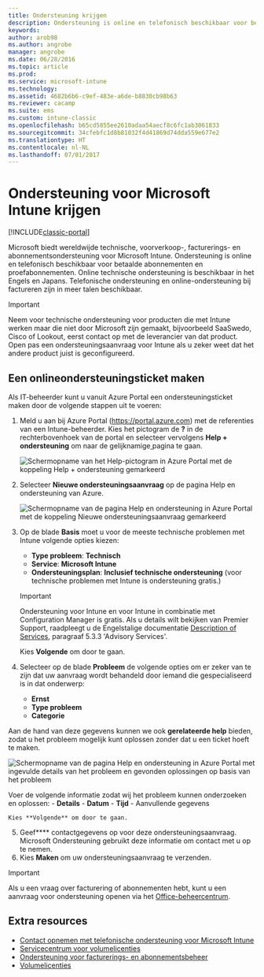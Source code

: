 ```yaml
---
title: Ondersteuning krijgen
description: Ondersteuning is online en telefonisch beschikbaar voor betaalde abonnementen en proefabonnementen.
keywords: 
author: arob98
ms.author: angrobe
manager: angrobe
ms.date: 06/28/2016
ms.topic: article
ms.prod: 
ms.service: microsoft-intune
ms.technology: 
ms.assetid: 4682b6b6-c9ef-483e-a6de-b8830cb98b63
ms.reviewer: cacamp
ms.suite: ems
ms.custom: intune-classic
ms.openlocfilehash: b65cd5855ee2610adaa54aecf8c6fc1ab3061833
ms.sourcegitcommit: 34cfebfc1d8b81032f4d41869d74dda559e677e2
ms.translationtype: HT
ms.contentlocale: nl-NL
ms.lasthandoff: 07/01/2017
---
```

# <a name="how-to-get-support-for-microsoft-intune"></a>Ondersteuning voor Microsoft Intune krijgen

[!INCLUDE[classic-portal](../includes/classic-portal.md)]

Microsoft biedt wereldwijde technische, voorverkoop-, facturerings- en abonnementsondersteuning voor Microsoft Intune. Ondersteuning is online en telefonisch beschikbaar voor betaalde abonnementen en proefabonnementen. Online technische ondersteuning is beschikbaar in het Engels en Japans. Telefonische ondersteuning en online-ondersteuning bij factureren zijn in meer talen beschikbaar.

>[!IMPORTANT]
> Neem voor technische ondersteuning voor producten die met Intune werken maar die niet door Microsoft zijn gemaakt, bijvoorbeeld SaaSwedo, Cisco of Lookout, eerst contact op met de leverancier van dat product. Open pas een ondersteuningsaanvraag voor Intune als u zeker weet dat het andere product juist is geconfigureerd.

## <a name="create-an-online-support-ticket"></a>Een onlineondersteuningsticket maken

Als IT-beheerder kunt u vanuit Azure Portal een ondersteuningsticket maken door de volgende stappen uit te voeren:

1. Meld u aan bij Azure Portal (https://portal.azure.com) met de referenties van een Intune-beheerder. Kies het pictogram de **?** in de rechterbovenhoek van de portal en selecteer vervolgens **Help + ondersteuning** om naar de gelijknamige[ ](https://portal.azure.com/#blade/Microsoft_Azure_Support/HelpAndSupportBlade/overview)pagina te gaan.

    ![Schermopname van het Help-pictogram in Azure Portal met de koppeling Help + ondersteuning gemarkeerd](./media/azure-get-support.png)

2. Selecteer **Nieuwe ondersteuningsaanvraag** op de pagina Help en ondersteuning van Azure.

    ![Schermopname van de pagina Help en ondersteuning in Azure Portal met de koppeling Nieuwe ondersteuningsaanvraag gemarkeerd](media/azure-support-ticket-link.png)
3. Op de blade **Basis** moet u voor de meeste technische problemen met Intune volgende opties kiezen:
    - **Type probleem**: **Technisch**
    - **Service**: **Microsoft Intune**
    - **Ondersteuningsplan**: **Inclusief technische ondersteuning** (voor technische problemen met Intune is ondersteuning gratis.)

    >[!IMPORTANT]
    >Ondersteuning voor Intune en voor Intune in combinatie met Configuration Manager is gratis. Als u details wilt bekijken van Premier Support, raadpleegt u de Engelstalige documentatie [Description of Services](https://www.microsoft.com/en-us/microsoftservices/services-list.aspx), paragraaf 5.3.3 'Advisory Services'.

    Kies **Volgende** om door te gaan.
4. Selecteer op de blade **Probleem** de volgende opties om er zeker van te zijn dat uw aanvraag wordt behandeld door iemand die gespecialiseerd is in dat onderwerp:
    - **Ernst**
    - **Type probleem**
    - **Categorie**

 Aan de hand van deze gegevens kunnen we ook **gerelateerde help** bieden, zodat u het probleem mogelijk kunt oplossen zonder dat u een ticket hoeft te maken.

 ![Schermopname van de pagina Help en ondersteuning in Azure Portal met ingevulde details van het probleem en gevonden oplossingen op basis van het probleem](./media/support-need-solutions.png)

 Voer de volgende informatie zodat wij het probleem kunnen onderzoeken en oplossen:
    -   **Details**
    - **Datum**
    - **Tijd**
    - Aanvullende gegevens

    Kies **Volgende** om door te gaan.
5. Geef**** contactgegevens op voor deze ondersteuningsaanvraag. Microsoft Ondersteuning gebruikt deze informatie om contact met u op te nemen.
6. Kies **Maken** om uw ondersteuningsaanvraag te verzenden.

>[!IMPORTANT]
>Als u een vraag over facturering of abonnementen hebt, kunt u een aanvraag voor ondersteuning openen via het [Office-beheercentrum](https://portal.office.com/Support/SupportEntry.aspx).

## <a name="additional-resources"></a>Extra resources
- [Contact opnemen met telefonische ondersteuning voor Microsoft Intune](contact-assisted-phone-support-for-microsoft-intune.md)
- [Servicecentrum voor volumelicenties](http://go.microsoft.com/fwlink/p/?LinkID=282016)
- [Ondersteuning voor facturerings- en abonnementsbeheer](https://support.office.com/article/Contact-Office-365-for-business-support-Admin-Help-32a17ca7-6fa0-4870-8a8d-e25ba4ccfd4b?ui=en-US&rs=en-US&ad=US)
- [Volumelicenties](http://go.microsoft.com/fwlink/p/?LinkID=282015)
